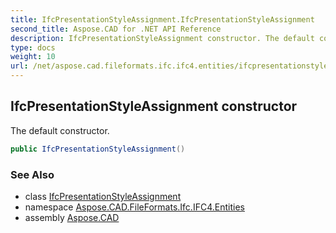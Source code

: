 ```yaml
---
title: IfcPresentationStyleAssignment.IfcPresentationStyleAssignment
second_title: Aspose.CAD for .NET API Reference
description: IfcPresentationStyleAssignment constructor. The default constructor
type: docs
weight: 10
url: /net/aspose.cad.fileformats.ifc.ifc4.entities/ifcpresentationstyleassignment/ifcpresentationstyleassignment/
---
```

## IfcPresentationStyleAssignment constructor

The default constructor.

```csharp
public IfcPresentationStyleAssignment()
```

### See Also

* class [IfcPresentationStyleAssignment](../)
* namespace [Aspose.CAD.FileFormats.Ifc.IFC4.Entities](../../ifcpresentationstyleassignment/)
* assembly [Aspose.CAD](../../../)


